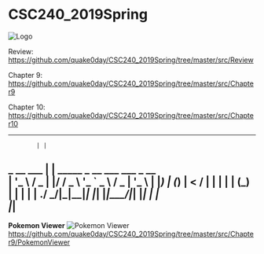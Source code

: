 # CSC240_2019Spring
![Logo](https://static.digit.in/default/898e58a0a699ae79913ba1a754239b3c95365d2d.jpeg)

Review: https://github.com/quake0day/CSC240_2019Spring/tree/master/src/Review

Chapter 9: https://github.com/quake0day/CSC240_2019Spring/tree/master/src/Chapter9

Chapter 10: https://github.com/quake0day/CSC240_2019Spring/tree/master/src/Chapter10

-----------------
            | |                             
 _ __   ___ | | _____ _ __ ___   ___  _ __  
| '_ \ / _ \| |/ / _ \ '_ ` _ \ / _ \| '_ \ 
| |_) | (_) |   <  __/ | | | | | (_) | | | |
| .__/ \___/|_|\_\___|_| |_| |_|\___/|_| |_|
| |                                         
|_|                                         
----------
**Pokemon Viewer**
![Pokemon Viewer](https://i.v2ex.co/PeB5k2pj.png)
https://github.com/quake0day/CSC240_2019Spring/tree/master/src/Chapter9/PokemonViewer
